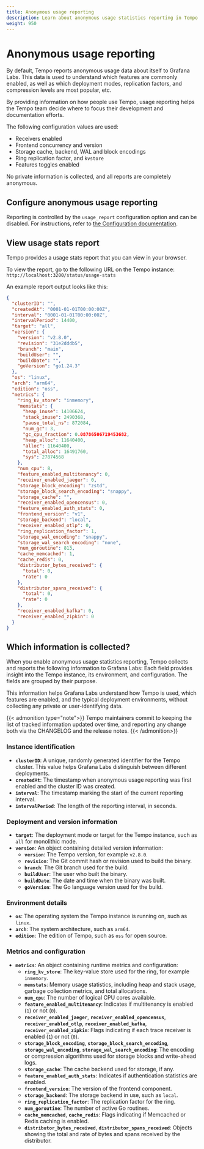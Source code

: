```yaml
---
title: Anonymous usage reporting
description: Learn about anonymous usage statistics reporting in Tempo.
weight: 950
---
```


# Anonymous usage reporting

By default, Tempo reports anonymous usage data about itself to Grafana Labs.
This data is used to understand which features are commonly enabled, as well as which deployment modes, replication factors, and compression levels are most popular, etc.

By providing information on how people use Tempo, usage reporting helps the Tempo team decide where to focus their development and documentation efforts.

The following configuration values are used:

- Receivers enabled
- Frontend concurrency and version
- Storage cache, backend, WAL and block encodings
- Ring replication factor, and `kvstore`
- Features toggles enabled

No private information is collected, and all reports are completely anonymous.

## Configure anonymous usage reporting

Reporting is controlled by the `usage_report` configuration option and can be disabled.
For instructions, refer to [the Configuration documentation](https://grafana.com/docs/tempo/<TEMPO_VERSION>/configuration/#usage-report).

## View usage stats report

Tempo provides a usage stats report that you can view in your browser.

To view the report, go to the following URL on the Tempo instance: `http://localhost:3200/status/usage-stats`

An example report output looks like this:

```json
{
  "clusterID": "",
  "createdAt": "0001-01-01T00:00:00Z",
  "interval": "0001-01-01T00:00:00Z",
  "intervalPeriod": 14400,
  "target": "all",
  "version": {
    "version": "v2.8.0",
    "revision": "31e2dddb5",
    "branch": "main",
    "buildUser": "",
    "buildDate": "",
    "goVersion": "go1.24.3"
  },
  "os": "linux",
  "arch": "arm64",
  "edition": "oss",
  "metrics": {
    "ring_kv_store": "inmemory",
    "memstats": {
      "heap_inuse": 14106624,
      "stack_inuse": 2490368,
      "pause_total_ns": 872084,
      "num_gc": 3,
      "gc_cpu_fraction": 0.08786506719453682,
      "heap_alloc": 11640400,
      "alloc": 11640400,
      "total_alloc": 16491760,
      "sys": 27874568
    },
    "num_cpu": 8,
    "feature_enabled_multitenancy": 0,
    "receiver_enabled_jaeger": 0,
    "storage_block_encoding": "zstd",
    "storage_block_search_encoding": "snappy",
    "storage_cache": "",
    "receiver_enabled_opencensus": 0,
    "feature_enabled_auth_stats": 0,
    "frontend_version": "v1",
    "storage_backend": "local",
    "receiver_enabled_otlp": 0,
    "ring_replication_factor": 1,
    "storage_wal_encoding": "snappy",
    "storage_wal_search_encoding": "none",
    "num_goroutine": 813,
    "cache_memcached": 1,
    "cache_redis": 0,
    "distributor_bytes_received": {
      "total": 0,
      "rate": 0
    },
    "distributor_spans_received": {
      "total": 0,
      "rate": 0
    },
    "receiver_enabled_kafka": 0,
    "receiver_enabled_zipkin": 0
  }
}
```

## Which information is collected?

When you enable anonymous usage statistics reporting, Tempo collects and reports the following information to Grafana Labs:
Each field provides insight into the Tempo instance, its environment, and configuration. The fields are grouped by their purpose.

This information helps Grafana Labs understand how Tempo is used, which features are enabled, and the typical deployment environments, without collecting any private or user-identifying data.

{{< admonition type="note">}}
Tempo maintainers commit to keeping the list of tracked information updated over time, and reporting any change both via the CHANGELOG and the release notes.
{{< /admonition>}}

### Instance identification

- **`clusterID`**: A unique, randomly generated identifier for the Tempo cluster. This value helps Grafana Labs distinguish between different deployments.
- **`createdAt`**: The timestamp when anonymous usage reporting was first enabled and the cluster ID was created.
- **`interval`**: The timestamp marking the start of the current reporting interval.
- **`intervalPeriod`**: The length of the reporting interval, in seconds.

### Deployment and version information

- **`target`**: The deployment mode or target for the Tempo instance, such as `all` for monolithic mode.
- **`version`**: An object containing detailed version information:
  - **`version`**: The Tempo version, for example `v2.8.0`.
  - **`revision`**: The Git commit hash or revision used to build the binary.
  - **`branch`**: The Git branch used for the build.
  - **`buildUser`**: The user who built the binary.
  - **`buildDate`**: The date and time when the binary was built.
  - **`goVersion`**: The Go language version used for the build.

### Environment details

- **`os`**: The operating system the Tempo instance is running on, such as `linux`.
- **`arch`**: The system architecture, such as `arm64`.
- **`edition`**: The edition of Tempo, such as `oss` for open source.

### Metrics and configuration

- **`metrics`**: An object containing runtime metrics and configuration:
  - **`ring_kv_store`**: The key-value store used for the ring, for example `inmemory`.
  - **`memstats`**: Memory usage statistics, including heap and stack usage, garbage collection metrics, and total allocations.
  - **`num_cpu`**: The number of logical CPU cores available.
  - **`feature_enabled_multitenancy`**: Indicates if multitenancy is enabled (`1`) or not (`0`).
  - **`receiver_enabled_jaeger`**, **`receiver_enabled_opencensus`**, **`receiver_enabled_otlp`**, **`receiver_enabled_kafka`**, **`receiver_enabled_zipkin`**: Flags indicating if each trace receiver is enabled (`1`) or not (`0`).
  - **`storage_block_encoding`**, **`storage_block_search_encoding`**, **`storage_wal_encoding`**, **`storage_wal_search_encoding`**: The encoding or compression algorithms used for storage blocks and write-ahead logs.
  - **`storage_cache`**: The cache backend used for storage, if any.
  - **`feature_enabled_auth_stats`**: Indicates if authentication statistics are enabled.
  - **`frontend_version`**: The version of the frontend component.
  - **`storage_backend`**: The storage backend in use, such as `local`.
  - **`ring_replication_factor`**: The replication factor for the ring.
  - **`num_goroutine`**: The number of active Go routines.
  - **`cache_memcached`**, **`cache_redis`**: Flags indicating if Memcached or Redis caching is enabled.
  - **`distributor_bytes_received`**, **`distributor_spans_received`**: Objects showing the total and rate of bytes and spans received by the distributor.
